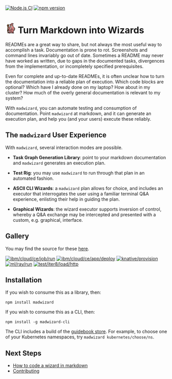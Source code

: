 [![Node.js CI](https://github.com/guidebooks/madwizard/actions/workflows/test.yml/badge.svg)](https://github.com/guidebooks/madwizard/actions/workflows/test.yml) [![npm version](https://badge.fury.io/js/madwizard.svg)](https://badge.fury.io/js/madwizard)

# <img src=".github/madwizard.gif" title="madwizard" height="32"> Turn Markdown into Wizards

READMEs are a great way to share, but not always the most useful way
to accomplish a task. Documentation is prone to rot. Screenshots and
command lines invariably go out of date. Sometimes a README may never
have worked as written, due to gaps in the documented tasks,
divergences from the implementation, or incompletely specified
prerequisites.

Even for complete and up-to-date READMEs, it is often unclear how to
turn the documentation into a reliable plan of execution. Which code
blocks are optional? Which have I already done on my laptop? How
about in my cluster? How much of the overly general documentation is
relevant to my system?

With `madwizard`, you can automate testing and consumption of
documentation. Point `madwizard` at markdown, and it can generate an
execution plan, and help you (and your users) execute these reliably.

## The `madwizard` User Experience

With `madwizard`, several interaction modes are possible.

- **Task Graph Generation Library**: point to your markdown
  documentation and `madwizard` generates an execution plan.

- **Test Rig**: you may use `madwizard` to run through that plan in an
  automated fashion.

- **ASCII CLI Wizards**: a `madwizard` plan allows for choice, and
  includes an executor that interrogates the user using a familiar
  terminal Q&A experience, enlisting their help in guiding the plan.

- **Graphical Wizards**: the wizard executor supports inversion of
  control, whereby a Q&A exchange may be intercepted and presented
  with a custom, e.g. graphical, interface.

## Gallery

You may find the source for these [here](https://github.com/guidebooks/store/tree/main/guidebooks).

<a target="_blank" href="https://asciinema.org/a/0jFdCBTs76MVzHXZ94FFHg2aR"><img width="260" alt="ibm/cloud/ce/job/run" title="ibm/cloud/ce/job/run" src="https://asciinema.org/a/0jFdCBTs76MVzHXZ94FFHg2aR.svg"></a>
<a target="_blank" href="https://asciinema.org/a/KXm9iScAAwEzDi6WIxSMbxhwh"><img width="260" alt="ibm/cloud/ce/app/deploy" title="ibm/cloud/ce/app/deploy" src="https://asciinema.org/a/KXm9iScAAwEzDi6WIxSMbxhwh.svg"></a>
<a target="_blank" href="https://asciinema.org/a/Pnbg3QnT9ujj0YAfEizOyNkzi"><img width="260" alt="knative/provision" title="knative/provision" src="https://asciinema.org/a/Pnbg3QnT9ujj0YAfEizOyNkzi.svg"></a>
<a target="_blank" href="https://asciinema.org/a/Z5CCiLaJl0gSaeZ7suxPkajKV"><img width="260" alt="ml/ray/run" title="ml/ray/run" src="https://asciinema.org/a/Z5CCiLaJl0gSaeZ7suxPkajKV.svg"></a>
<a target="_blank" href="https://asciinema.org/a/FdrDQaBUIIZiKPts9kwp6iogo"><img width="260" alt="test/iter8/load/http" title="test/iter8/load/http" src="https://asciinema.org/a/FdrDQaBUIIZiKPts9kwp6iogo.svg"></a>

## Installation

If you wish to consume this as a library, then:

```shell
npm install madwizard
```

If you wish to consume this as a CLI, then:

```shell
npm install -g madwizard-cli
```

The CLI includes a build of the [guidebook
store](https://github.com/guidebooks/store). For example, to choose
one of your Kubernetes namespaces, try `madwizard
kubernetes/choose/ns`.

## Next Steps

- [How to code a wizard in markdown](./docs/markdown#readme)
- [Contributing](./docs/dev#readme)
